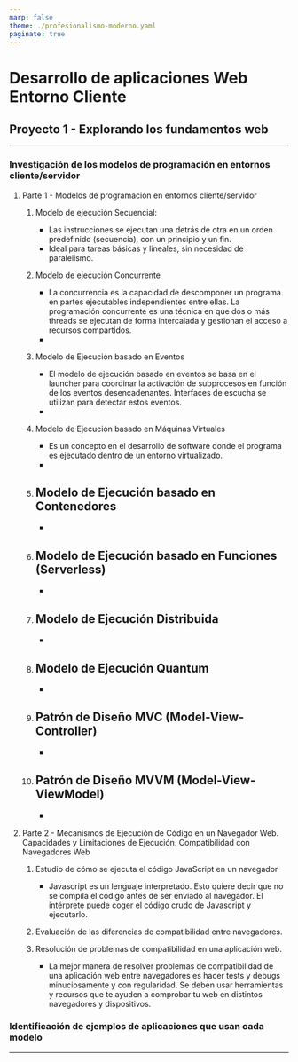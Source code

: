 ```yaml
---
marp: false
theme: ./profesionalismo-moderno.yaml
paginate: true
---
```

# Desarrollo de aplicaciones Web Entorno Cliente
## Proyecto 1 - Explorando los fundamentos web
---
### Investigación de los modelos de programación en entornos cliente/servidor

1. Parte 1 - Modelos de programación en entornos cliente/servidor

    1. Modelo de ejecución Secuencial:
        - Las instrucciones se ejecutan una detrás de otra en un orden predefinido (secuencia), con un principio y un fin.
        - Ideal para tareas básicas y lineales, sin necesidad de paralelismo.

    2. Modelo de ejecución Concurrente
        - La concurrencia es la capacidad de descomponer un programa en partes ejecutables independientes entre ellas. La programación concurrente es una técnica en que dos o más threads se ejecutan de forma intercalada y gestionan el acceso a recursos compartidos.
        - 

        <!-- https://www.unir.net/ingenieria/revista/programacion-concurrente/ -->

    3. Modelo de Ejecución basado en Eventos
        - El modelo de ejecución basado en eventos se basa en el launcher para coordinar la activación de subprocesos en función de los eventos desencadenantes. Interfaces de escucha se utilizan para detectar estos eventos.
        - 

        <!-- https://www.ibm.com/docs/es/ste/8.4.1?topic=methods-event-driven-execution-model -->

    4. Modelo de Ejecución basado en Máquinas Virtuales
        - Es un concepto en el desarrollo de software donde el programa es ejecutado dentro de un entorno virtualizado.
        - 

    5. Modelo de Ejecución basado en Contenedores
        - 
        - 

    6. Modelo de Ejecución basado en Funciones (Serverless)
        - 
        - 

    7. Modelo de Ejecución Distribuida
        - 
        - 

    8. Modelo de Ejecución Quantum
        - 
        - 

    9. Patrón de Diseño MVC (Model-View-Controller)
        - 
        - 

    10. Patrón de Diseño MVVM (Model-View-ViewModel)
        - 
        - 
        
2. Parte 2 - Mecanismos de Ejecución de Código en un Navegador Web. Capacidades y Limitaciones de Ejecución. Compatibilidad con Navegadores Web

    1. Estudio de cómo se ejecuta el código JavaScript en un navegador
        - Javascript es un lenguaje interpretado. Esto quiere decir que no se compila el código antes de ser enviado al navegador. El intérprete puede coger el código crudo de Javascript y ejecutarlo.
        <!-- https://medium.com/jspoint/how-javascript-works-in-browser-and-node-ab7d0d09ac2f -->

    2. Evaluación de las diferencias de compatibilidad entre navegadores.

    3. Resolución de problemas de compatibilidad en una aplicación web.
        - La mejor manera de resolver problemas de compatibilidad de una aplicación web entre navegadores es hacer tests y debugs minuciosamente y con regularidad. Se deben usar herramientas y recursos que te ayuden a comprobar tu web en distintos navegadores y dispositivos.

### Identificación de ejemplos de aplicaciones que usan cada modelo
---


